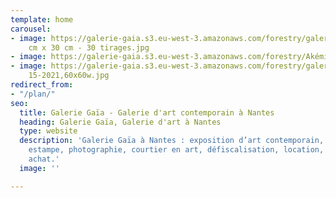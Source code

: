 ```yaml
---
template: home
carousel:
- image: https://galerie-gaia.s3.eu-west-3.amazonaws.com/forestry/galeriegaia@dimitriroubichou-COARI-30
    cm x 30 cm - 30 tirages.jpg
- image: https://galerie-gaia.s3.eu-west-3.amazonaws.com/forestry/Akémi.jpg
- image: https://galerie-gaia.s3.eu-west-3.amazonaws.com/forestry/galerie-gaia-aline-isoard-pont
    15-2021,60x60w.jpg
redirect_from:
- "/plan/"
seo:
  title: Galerie Gaïa - Galerie d'art contemporain à Nantes
  heading: Galerie Gaïa, Galerie d'art à Nantes
  type: website
  description: 'Galerie Gaïa à Nantes : exposition d’art contemporain, peinture, sculpture,
    estampe, photographie, courtier en art, défiscalisation, location, prêt avant
    achat.'
  image: ''

---
```

